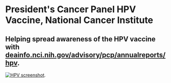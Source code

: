 # President's Cancer Panel HPV Vaccine, National Cancer Institute 

## Helping spread awareness of the HPV vaccine with [deainfo.nci.nih.gov/advisory/pcp/annualreports/hpv](http://deainfo.nci.nih.gov/advisory/pcp/annualreports/hpv/index.htm). 

[![HPV screenshot](http://f22818b4dfc10241d8a3-f1564c64756a8cfee25b6b19953b1d23.r31.cf2.rackcdn.com/customer-pcphpv.png "HPV screenshot")](http://search.usa.gov/search?utf8=%E2%9C%93&affiliate=pcp_hpv&query=vaccine&commit=Search&m=true).
